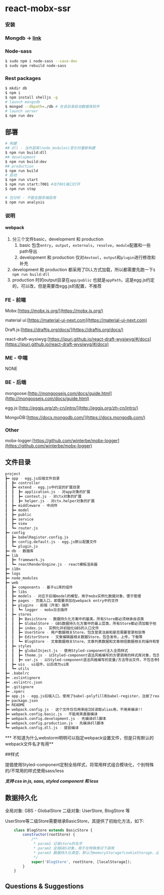 # react-mobx-ssr

### 安装

### Mongdb → [link](./install_mongodb.md)

### Node-sass

```bash
$ sudo npm i node-sass --save-dev
$ sudo npm rebuild node-sass
```

### Rest packages

```bash
$ mkdir db
$ npm i
$ npm install shelljs -g
# launch mongodb
$ mongod --dbpath=./db # 在该目录启动数据库软件
# launch server
$ npm run dev
```

## 部署

```Bash
# 构建
## dll - 当外部库(node_modules)变化时重新构建
$ npm run build:dll
## development
$ npm run build:dev
## production
$ npm run build
# 启动
$ npm run start
$ npm run start:7001 #在7001端口打开
$ npm run stop

# 包分析 - 不能在服务端启用
$ npm run analysis
```



### 说明

#### webpack

1. 分三个文件basic，development 和 production
   1. basic 包含`entry`，`output`，`externals`，`resolve`，`module`配置和一些path导出
   2. development 和 production 仅对`devtool`，`output`和`plugin`进行修改和补充
2. development 和 production 都采用了DLL方式加载，所以都需要先跑一下`$ npm run build:dll`
3. production 时的output目录在`app/public` 也就是`appPath`，这是egg.js约定的，可以改，但是需要改egg.js的配置，不推荐





### FE - 前端

Mobx:[https://mobx.js.org/](https://mobx.js.org/)

material ui:[https://material-ui-next.com](https://material-ui-next.com)

Draft.js:[https://draftjs.org/docs/](https://draftjs.org/docs/)

react-draft-wysiwyg:[https://jpuri.github.io/react-draft-wysiwyg/#/docs](https://jpuri.github.io/react-draft-wysiwyg/#/docs)



### ME - 中端

NONE



### BE - 后端

mongoose:[http://mongoosejs.com/docs/guide.html](http://mongoosejs.com/docs/guide.html)

egg.js:[http://eggjs.org/zh-cn/intro/](http://eggjs.org/zh-cn/intro/)

MongoDB:[https://docs.mongodb.com/](https://docs.mongodb.com/)



### Other

mobx-logger:[https://github.com/winterbe/mobx-logger](https://github.com/winterbe/mobx-logger)



## 文件目录

```bash
project
┣━ app - egg.js后端文件目录
┃  ┣━ controller
┃  ┣━ extend - egg.js中约定的扩展目录
┃  ┃  ┣━ application.js - 对app对象的扩展
┃  ┃  ┣━ context.js - 对ctx对象的扩展
┃  ┃  ┣━ helper.js - 对ctx.helper对象的扩展
┃  ┣━ middleware - 中间件
┃  ┣━ model
┃  ┣━ public
┃  ┣━ service
┃  ┣━ view
┃  ┗━ router.js
┣━ config
┃  ┣━ babelRegister.config.js
┃  ┣━ config.default.js - egg.js默认配置文件
┃  ┗━ plugin.js
┣━ db - 数据库
┣━ lib
┃  ┣━ framework.js
┃  ┗━ reactRenderEngine.js - react模板渲染器
┣━ i18n
┣━ logs
┣━ node_modules
┣━ web
┃  ┣━ components - 基于ui库的组件
┃  ┣━ libs
┃  ┣━ models - 对应于后端model的模型，用于mobx实例化数据对象，便于管理
┃  ┣━ pages - 页面入口，即需要添加在webpack entry中的文件
┃  ┣━ plugins - 前端（开发）插件
┃  ┃  ┗━ logger - mobx日志插件
┃  ┣━ stores
┃  ┃  ┣━ BasicStore - 数据持久化方案中的基类，所有Store都必须继承自该类
┃  ┃  ┣━ GlobalStore - GBS数据持久化方案中的最上层类，所有Store都必须加载于他
┃  ┃  ┣━ index.js - 实例化并初始化GBS的入口文件
┃  ┃  ┣━ UserStore - 用户数据相关Store，包含登录注册和是否需要登录校验等
┃  ┃  ┣━ EditorStore - 文章编辑器相关数据Store，包含发布，上传，下载等
┃  ┃  ┗━ BlogStore - 文章数据相关Store，文章列表数据和文章相信数据相关的操作和管理
┃  ┣━ styles
┃  ┃  ┣━ globalInject.js - 使用Styled-component注入全局样式
┃  ┃  ┣━ theme.js - 以Styled-component语法风格编写的方便调用的样式库对象，包含参数设定
┃  ┃  ┣━ var.js - 以Styled-component语法风格编写的变量/方法导出文件，不包含参数设定
┃  ┣━ uis - ui组件，以后改为ui库
┃  ┗━ utils
┣━ .babelrc
┣━ .eslintignore
┣━ .eslintrc.json
┣━ .gitignore
┣━ .npmrc
┣━ app.js - egg.js后端入口，使用了babel-polyfill和babel-register，注册了react模板编译器
┣━ package.json
┣━ README
┣━ webpack.config.js - 这个文件仅仅用来给IDE读取alias用，不用来编译!!
┣━ webpack.config.basic.js - 不能用来直接编译
┣━ webpack.config.development.js - 先编译dll脚本
┣━ webpack.config.production.js - 先编译dll脚本
┗━ webpack.config.dll.js - 提前编译

```

*** 不知道为什么webstorm明明可以指定webpack设置文件，但是只有默认的webpack文件名才有用**

##样式

提倡使用Styled-component定制全局样式，将常用样式组合模块化，个别特殊的/不常用的样式使用sass/less

***支持 css in js, sass, styled component 和 less***



## 数据持久化
全局对象: GBS - GlobalStore
二级对象: UserStore, BlogStore 等

UserStore等二级Store需要继承BasicStore，其提供了初始化方法，如下:
``` javaScript
    class BlogStore extends BasicStore {
        constructor(rootStore) {
            /**
             * param1 记录store的名字
             * param2 全局GBS对象，用于在特殊情况下调用
             * param3 数据持久化类型，默认为memoryStorage?cookieStorage，必须以数组的形式传入
             */
            super('BlogStore', rootStore, [localStorage]);
        }
    }
```


## Questions & Suggestions
